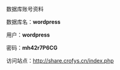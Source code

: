 数据库账号资料

数据库名：**wordpress**

用户：**wordpress**

密码：**mh42r7P6CG**

访问站点：http://share.crofys.cn/index.php



